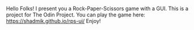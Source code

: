 Hello Folks! I present you a Rock-Paper-Scissors game with a GUI. This is a project for The Odin Project. You can play the game here: https://shadmik.github.io/rps-ui/ Enjoy!

